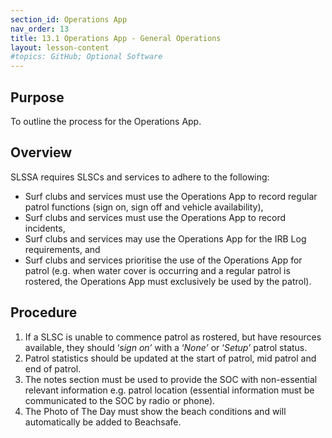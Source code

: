 ```yaml
---
section_id: Operations App
nav_order: 13
title: 13.1 Operations App - General Operations
layout: lesson-content
#topics: GitHub; Optional Software
---
```


## Purpose

To outline the process for the Operations App.

## Overview

SLSSA requires SLSCs and services to adhere to the following:

- Surf clubs and services must use the Operations App to record regular patrol functions (sign on, sign off and vehicle availability),
- Surf clubs and services must use the Operations App to record incidents,
- Surf clubs and services may use the Operations App for the IRB Log requirements, and
- Surf clubs and services prioritise the use of the Operations App for patrol (e.g. when water cover is occurring and a regular patrol is rostered, the Operations App must exclusively be used by the patrol).

## Procedure

1. If a SLSC is unable to commence patrol as rostered, but have resources available, they should ‘_sign_ _on’_ with a ‘_None’_ or ‘_Setup’_ patrol status.
2. Patrol statistics should be updated at the start of patrol, mid patrol and end of patrol.
3. The notes section must be used to provide the SOC with non-essential relevant information e.g. patrol location (essential information must be communicated to the SOC by radio or phone).
4. The Photo of The Day must show the beach conditions and will automatically be added to Beachsafe.